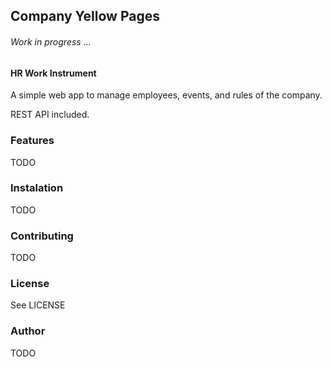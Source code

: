 ## Company Yellow Pages
###### Work in progress ...

#### HR Work Instrument
A simple web app to manage employees, events, and rules of the company.

REST API included.

### Features
TODO
### Instalation
TODO
### Contributing
TODO
### License
See LICENSE
### Author
TODO
